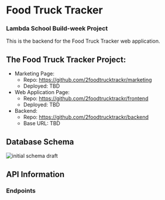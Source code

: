 # Food Truck Tracker
### Lambda School Build-week Project

This is the backend for the Food Truck Tracker web application. 

## The Food Truck Tracker Project:
- Marketing Page:
  - Repo: https://github.com/2foodtrucktrackr/marketing
  - Deployed: TBD
- Web Application Page:
  - Repo: https://github.com/2foodtrucktrackr/frontend
  - Deployed: TBD
- Backend:
  - Repo: https://github.com/2foodtrucktrackr/backend
  - Base URL: TBD

## Database Schema
![initial schema draft](/backend/schema_v00.png)

## API Information

### Endpoints